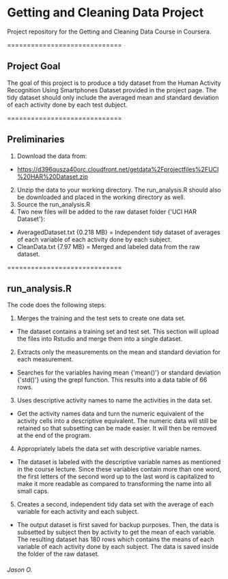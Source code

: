 # Getting and Cleaning Data Project

Project repository for the Getting and Cleaning Data Course in Coursera.

=============================

## Project Goal

The goal of this project is to produce a tidy dataset from the Human Activity Recognition Using Smartphones Dataset provided in the project page. The tidy dataset should only include the averaged mean and standard deviation of each activity done by each test dubject.

=============================

## Preliminaries

1. Download the data from:
- https://d396qusza40orc.cloudfront.net/getdata%2Fprojectfiles%2FUCI%20HAR%20Dataset.zip
2. Unzip the data to your working directory. The run_analysis.R should also be downloaded and placed in the working directory as well.
3. Source the run_analysis.R
4. Two new files will be added to the raw dataset folder {'UCI HAR Dataset'}:
- AveragedDataset.txt {0.218 MB} = Independent tidy dataset of averages of each variable of each activity done by each subject.
- CleanData.txt {7.97 MB} = Merged and labeled data from the raw dataset.

=============================

## run_analysis.R

The code does the following steps:

1. Merges the training and the test sets to create one data set.
- The dataset contains a training set and test set. This section will upload the files into Rstudio and merge them into a single dataset.

2. Extracts only the measurements on the mean and standard deviation for each measurement. 
- Searches for the variables having mean {'mean()'} or standard deviation {'std()'} using the grepl function. This results into a data table of 66 rows.

3. Uses descriptive activity names to name the activities in the data set.
- Get the activity names data and turn the numeric equivalent of the activity cells into a descriptive equivalent. The numeric data will still be retained so that subsetting can be made easier. It will then be removed at the end of the program.

4. Appropriately labels the data set with descriptive variable names.
- The dataset is labeled with the descriptive variable names as mentioned in the course lecture. Since these variables contain more than one word, the first letters of the second word up to the last word is capitalized to make it more readable as compared to transforming the name into all small caps.

5. Creates a second, independent tidy data set with the average of each variable for each activity and each subject. 
- The output dataset is first saved for backup purposes. Then, the data is subsetted by subject then by activity to get the mean of each variable. The resulting dataset has 180 rows which contains the means of each variable of each activity done by each subject. The data is saved inside the folder of the raw dataset.

###### Jason O.
